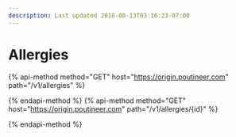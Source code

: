 ```yaml
---
description: Last updated 2018-08-13T03:16:23-07:00
---
```


# Allergies

{% api-method method="GET" host="https://origin.poutineer.com" path="/v1/allergies" %}

{% endapi-method %}
{% api-method method="GET" host="https://origin.poutineer.com" path="/v1/allergies/{id}" %}

{% endapi-method %}
